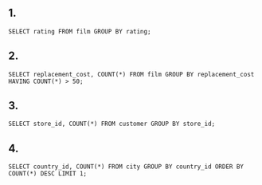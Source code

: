 ## 1.

``SELECT rating FROM film GROUP BY rating;``

## 2.

``SELECT replacement_cost, COUNT(*) FROM film GROUP BY replacement_cost HAVING COUNT(*) > 50;``

## 3.

``SELECT store_id, COUNT(*) FROM customer GROUP BY store_id;``

## 4.

``SELECT country_id, COUNT(*) FROM city GROUP BY country_id ORDER BY COUNT(*) DESC LIMIT 1;``